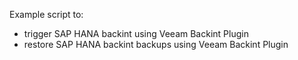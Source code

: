 Example script to:
- trigger SAP HANA backint using Veeam Backint Plugin
- restore SAP HANA backint backups using Veeam Backint Plugin
